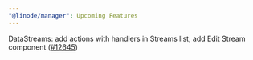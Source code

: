 ```yaml
---
"@linode/manager": Upcoming Features
---
```


DataStreams: add actions with handlers in Streams list, add Edit Stream component ([#12645](https://github.com/linode/manager/pull/12645))
